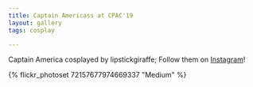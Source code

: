 ```yaml
---
title: Captain Americass at CPAC'19
layout: gallery
tags: cosplay

---
```


Captain America cosplayed by lipstickgiraffe; Follow them on [Instagram](https://www.instagram.com/lipstickgiraffe)!

{% flickr_photoset 72157677974669337 "Medium" %}